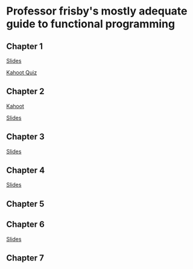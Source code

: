 # Professor frisby's mostly adequate guide to functional programming

## Chapter 1
[Slides][1]

[Kahoot Quiz](https://create.kahoot.it/share/fp-from-zero-chapter-1/28734478-6ded-4175-a4c1-7c059a2c065e)

## Chapter 2
[Kahoot](https://create.kahoot.it/share/fp-from-zero-chapter-2/5ded9f3c-8360-4ab8-883e-0458cdadaa66)

[Slides](slides/chap2.pptx)

## Chapter 3
[Slides](https://docs.google.com/presentation/d/1ibel2fYePTLf2qem6EuKiloax5HH3dGTSH3cRTpK-HA/edit?usp=sharing)

## Chapter 4
[Slides](https://docs.google.com/presentation/d/1oKBhiMZxVtQ-datMhFsbCGpv3jTu2YQKCb8y2KlpMhU/edit?usp=sharing)



[1]: https://docs.google.com/presentation/d/1Q5-gx9n4AZi9E9Sc5MAaOs-eT4jzXcWRrPpudzvvDfM/edit?usp=sharing

## Chapter 5

## Chapter 6
[Slides](https://docs.google.com/presentation/d/1nRVqx5zWUrtovQg6fXOeW0T-oZOovMZdnburGVo8D3I/edit?usp=sharing)

## Chapter 7
